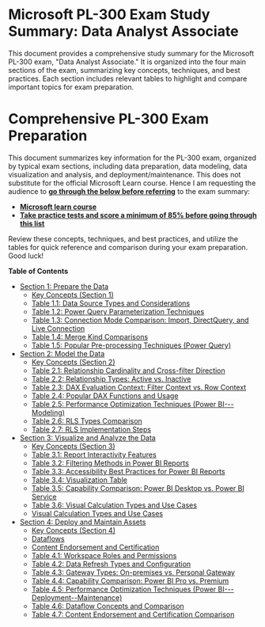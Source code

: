 # Microsoft PL-300 Exam Study Summary: Data Analyst Associate
This document provides a comprehensive study summary for the Microsoft PL-300 exam, "Data Analyst Associate." It is organized into the four main sections of the exam, summarizing key concepts, techniques, and best practices. Each section includes relevant tables to highlight and compare important topics for exam preparation.

# Comprehensive PL-300 Exam Preparation

This document summarizes key information for the PL-300 exam, organized by typical exam sections, including data preparation, data modeling, data visualization and analysis, and deployment/maintenance.
This does not substitute for the official Microsoft Learn course. Hence I am requesting the audience to <ins>**go through the below before referring**</ins> to the exam summary:
*   **[Microsoft learn course](https://learn.microsoft.com/en-us/training/courses/pl-300t00#course-syllabus)**
*   **[Take practice tests and score a minimum of 85% before going through this list](https://learn.microsoft.com/en-us/credentials/certifications/data-analyst-associate//?practice-assessment-type=certification)** 

Review these concepts, techniques, and best practices, and utilize the tables for quick reference and comparison during your exam preparation. Good luck!

**Table of Contents**

 *   [Section 1: Prepare the Data](Section%201%20(Prepare%20the%20data)/section-1.md)
     *   [Key Concepts (Section 1)](Section%201%20(Prepare%20the%20data)/section-1.md#key-concepts-section-1)
     *   [Table 1.1: Data Source Types and Considerations](Section%201%20(Prepare%20the%20data)/section-1.md#table-11-data-source-types-and-considerations)
     *   [Table 1.2: Power Query Parameterization Techniques](Section%201%20(Prepare%20the%20data)/section-1.md#table-12-power-query-parameterization-techniques)
     *   [Table 1.3: Connection Mode Comparison: Import, DirectQuery, and Live Connection](Section%201%20(Prepare%20the%20data)/section-1.md#table-13-connection-mode-comparison-import-directquery-and-live-connection)
     *   [Table 1.4: Merge Kind Comparisons](Section%201%20(Prepare%20the%20data)/section-1.md#table-14-merge-kind-comparisons)
     *   [Table 1.5: Popular Pre-processing Techniques (Power Query)](Section%201%20(Prepare%20the%20data)/section-1.md#table-15-popular-pre-processing-techniques-power-query)
 *   [Section 2: Model the Data](Section%202%20(Model%20the%20data)/section-2.md)
     *   [Key Concepts (Section 2)](Section%202%20(Model%20the%20data)/section-2.md#key-concepts-section-2)
     *   [Table 2.1: Relationship Cardinality and Cross-filter Direction](Section%202%20(Model%20the%20data)/section-2.md#table-21-relationship-cardinality-and-cross-filter-direction)
     *   [Table 2.2: Relationship Types: Active vs. Inactive](Section%202%20(Model%20the%20data)/section-2.md#table-22-relationship-types-active-vs-inactive)
     *   [Table 2.3: DAX Evaluation Context: Filter Context vs. Row Context](Section%202%20(Model%20the%20data)/section-2.md#table-23-dax-evaluation-context-filter-context-vs-row-context)
     *   [Table 2.4: Popular DAX Functions and Usage](Section%202%20(Model%20the%20data)/section-2.md#table-24-popular-dax-functions-and-usage)
     *   [Table 2.5: Performance Optimization Techniques (Power BI---Modeling)](Section%202%20(Model%20the%20data)/section-2.md#table-25-performance-optimization-techniques-power-bi--modeling)
     *   [Table 2.6: RLS Types Comparison](Section%202%20(Model%20the%20data)/section-2.md#table-26-rls-types-comparison)
     *   [Table 2.7: RLS Implementation Steps](Section%202%20(Model%20the%20data)/section-2.md#table-27-rls-implementation-steps)
 *   [Section 3: Visualize and Analyze the Data](Section%203%20(Visualize%20and%20Analyze%20the%20Data)/section-3.md)
     *   [Key Concepts (Section 3)](Section%203%20(Visualize%20and%20Analyze%20the%20Data)/section-3.md#key-concepts-section-3)
     *   [Table 3.1: Report Interactivity Features](Section%203%20(Visualize%20and%20Analyze%20the%20Data)/section-3.md#table-31-report-interactivity-features)
     *   [Table 3.2: Filtering Methods in Power BI Reports](Section%203%20(Visualize%20and%20Analyze%20the%20Data)/section-3.md#table-32-filtering-methods-in-power-bi-reports)
     *   [Table 3.3: Accessibility Best Practices for Power BI Reports](Section%203%20(Visualize%20and%20Analyze%20the%20Data)/section-3.md#table-33-accessibility-best-practices-for-power-bi-reports)
     *   [Table 3.4: Visualization Table](Section%203%20(Visualize%20and%20Analyze%20the%20Data)/section-3.md#table-34-visualization-table)
     *   [Table 3.5: Capability Comparison: Power BI Desktop vs. Power BI Service](Section%203%20(Visualize%20and%20Analyze%20the%20Data)/section-3.md#table-35-capability-comparison-power-bi-desktop-vs-power-bi-service)
     *   [Table 3.6: Visual Calculation Types and Use Cases](Section%203%20(Visualize%20and%20Analyze%20the%20Data)/section-3.md#table-36-visual-calculation-types-and-use-cases)
     *   [Visual Calculation Types and Use Cases](Section%203%20(Visualize%20and%20Analyze%20the%20Data)/section-3.md#visual-calculation-types-and-use-cases)
 *   [Section 4: Deploy and Maintain Assets](Section%204%20(Deploy%20and%20Maintain%20Assets)/section-4.md)
     *   [Key Concepts (Section 4)](Section%204%20(Deploy%20and%20Maintain%20Assets)/section-4.md#key-concepts-section-4)
     *   [Dataflows](Section%204%20(Deploy%20and%20Maintain%20Assets)/section-4.md#dataflows)
     *   [Content Endorsement and Certification](Section%204%20(Deploy%20and%20Maintain%20Assets)/section-4.md#content-endorsement-and-certification)
     *   [Table 4.1: Workspace Roles and Permissions](Section%204%20(Deploy%20and%20Maintain%20Assets)/section-4.md#table-41-workspace-roles-and-permissions)
     *   [Table 4.2: Data Refresh Types and Configuration](Section%204%20(Deploy%20and%20Maintain%20Assets)/section-4.md#table-42-data-refresh-types-and-configuration)
     *   [Table 4.3: Gateway Types: On-premises vs. Personal Gateway](Section%204%20(Deploy%20and%20Maintain%20Assets)/section-4.md#table-43-gateway-types-on-premises-vs-personal-gateway)
     *   [Table 4.4: Capability Comparison: Power BI Pro vs. Premium](Section%204%20(Deploy%20and%20Maintain%20Assets)/section-4.md#table-44-capability-comparison-power-bi-pro-vs-premium)
     *   [Table 4.5: Performance Optimization Techniques (Power BI---Deployment--Maintenance)](Section%204%20(Deploy%20and%20Maintain%20Assets)/section-4.md#table-45-performance-optimization-techniques-power-bi--deployment--maintenance)
     *   [Table 4.6: Dataflow Concepts and Comparison](Section%204%20(Deploy%20and%20Maintain%20Assets)/section-4.md#table-46-dataflow-concepts-and-comparison)
     *   [Table 4.7: Content Endorsement and Certification Comparison](Section%204%20(Deploy%20and%20Maintain%20Assets)/section-4.md#table-47-content-endorsement-and-certification-comparison)
